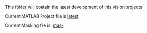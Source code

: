 This folder will contain the latest development of this vision projects

Current MATLAB Project file is [latest](../vision/latestDev/horse_test3.m)

Current Masking file is: [mask](../vision/latestDev/createMask6.m)
